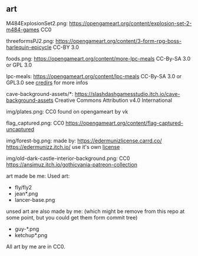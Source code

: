 
## art

M484ExplosionSet2.png:
https://opengameart.org/content/explosion-set-2-m484-games
CC0

threeformsPJ2.png:
https://opengameart.org/content/3-form-rpg-boss-harlequin-epicycle
CC-BY 3.0

foods.png:
https://opengameart.org/content/more-lpc-meals
CC-By-SA 3.0 or GPL 3.0

lpc-meals:
https://opengameart.org/content/lpc-meals
CC-By-SA 3.0 or GPL3.0
see [credirs](lpc-meals/CREDITS-meals.txt) for more infos

cave-background-assets/*:
https://slashdashgamesstudio.itch.io/cave-background-assets
Creative Commons Attribution v4.0 International

img/plates.png:
CC0 found on opengameart by vk

flag_captured.png:
CC0
https://opengameart.org/content/flag-captured-uncaptured

img/forest-bg.png:
made by: https://edermunizlicense.carrd.co/ https://edermunizz.itch.io/
use it's own [license](img/forest-bg-license.txt)

img/old-dark-castle-interior-background.png:
CC0
https://ansimuz.itch.io/gothicvania-patreon-collection

art made be me:
Used art:
- fly/fly2
- jean*.png
- lancer-base.png

unsed art are also made by me:
(which might be remove from this repo at some point, but you could get them form commit tree)
- guy-*.png
- ketchup*.png

All art by me are in CC0.
